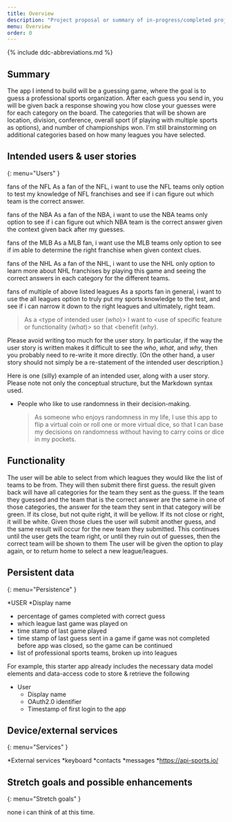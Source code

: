 ```yaml
---
title: Overview
description: "Project proposal or summary of in-progress/completed project."
menu: Overview
order: 0
---
```


{% include ddc-abbreviations.md %}

## Summary

The app I intend to build will be a guessing game, where the goal is to guess a professional sports organization. After each guess you send in, you will be given back a response showing you how close your guesses were for each category on the board. The categories that will be shown are location, division, conference, overall sport (if playing with multiple sports as options), and number of championships won. I'm still brainstorming on additional categories based on how many leagues you have selected. 

## Intended users & user stories
{: menu="Users" }

  fans of the NFL
    As a fan of the NFL, i want to use the NFL teams only option to test my knowledge of NFL franchises and see if i can figure out which team is the correct answer.

  fans of the NBA
    As a fan of the NBA, i want to use the NBA teams only option to see if i can figure out which NBA team is the correct answer given the context given back after my guesses.

  fans of the MLB
    As a MLB fan, i want use the MLB teams only option to see if im able to determine the right franchise when given context clues.

  fans of the NHL
    As a fan of the NHL, i want to use the NHL only option to learn more about NHL franchises by playing this game and seeing the correct answers in each category for the different teams.

  fans of multiple of above listed leagues
    As a sports fan in general, i want to use the all leagues option to truly put my sports knowledge to the test, and see if i can narrow it down to the right leagues and ultimately, right team.


> As a <type of intended user (_who_)> I want to <use of specific feature or functionality (_what_)> so that <benefit (_why_).

Please avoid writing too much for the user story. In particular, if the way the user story is written makes it difficult to see the _who_, _what_, and _why_, then you probably need to re-write it more directly. (On the other hand, a user story should not simply be a re-statement of the intended user description.)

Here is one (silly) example of an intended user, along with a user story. Please note not only the conceptual structure, but the Markdown syntax used.

* People who like to use randomness in their decision-making.

    > As someone who enjoys randomness in my life, I use this app to flip a virtual coin or roll one or more virtual dice, so that I can base my decisions on randomness without having to carry coins or dice in my pockets.

## Functionality

The user will be able to select from which leagues they would like the list of teams to be from.
They will then submit there first guess.
the result given back will have all categories for the team they sent as the guess.
If the team they guessed and the team that is the correct answer are the same in one of those categories, the answer for the team they sent in that category will be green. If its close, but not quite right, it will be yellow. If its not close or right, it will be white.
Given those clues the user will submit another guess, and the same result will occur for the new team they submitted.
This continues until the user gets the team right, or until they ruin out of guesses, then the correct team will be shown to them 
The user will be given the option to play again, or to return home to select a new league/leagues.

## Persistent data
{: menu="Persistence" }

*USER 
  *Display name
  * percentage of games completed with correct guess 
  * which league last game was played on 
  * time stamp of last game played 
  * time stamp of last guess sent in a game if game was not completed before app was closed, so the game can be continued 
  * list of professional sports teams, broken up into leagues 

For example, this starter app already includes the necessary data model elements and data-access code to store & retrieve the following 

* User
    * Display name
    * OAuth2.0 identifier
    * Timestamp of first login to the app
    
## Device/external services
{: menu="Services" }

*External services 
  *keyboard 
  *contacts
  *messages 
  *https://api-sports.io/

## Stretch goals and possible enhancements 
{: menu="Stretch goals" }

none i can think of at this time. 
